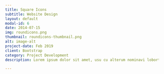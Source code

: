 ```yaml
---
title: Square Icons
subtitle: Website Design
layout: default
modal-id: 6
date: 2014-07-15
img: roundicons.png
thumbnail: roundicons-thumbnail.png
alt: image-alt
project-date: Feb 2019
client: Bootstrap
category: Project Development
description: Lorem ipsum dolor sit amet, usu cu alterum nominavi lobortis. At duo novum diceret. Tantas apeirian vix et, usu sanctus postulant inciderint ut, populo diceret necessitatibus in vim. Cu eum dicam feugiat noluisse.

---
```

